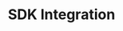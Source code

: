 ---
title: SDK Integration
position: 1
parameters:
  - name:
    content:
content_markdown: |-
  Welcome to our docs section.

  Integrating the Inapptics SDKs require just a single line of code.

  ---
---